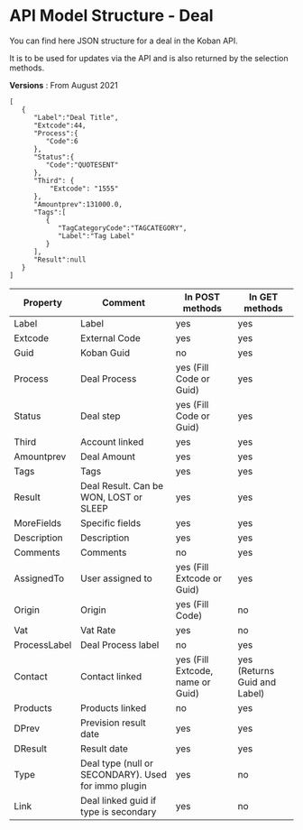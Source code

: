 # API Model Structure - Deal

You can find here JSON structure for a deal in the Koban API.

It is to be used for updates via the API and is also returned by the selection methods.

**Versions** : From August 2021

```
[
   {
      "Label":"Deal Title",
      "Extcode":44,
      "Process":{
         "Code":6
      },
      "Status":{
         "Code":"QUOTESENT"
      },
      "Third": {
          "Extcode": "1555"
      },
      "Amountprev":131000.0,
      "Tags":[
         {
            "TagCategoryCode":"TAGCATEGORY",
            "Label":"Tag Label"
         }
      ],
      "Result":null
   }
]
```

| Property     | Comment                                             | In POST methods                  | In GET methods               |
| ------------ | --------------------------------------------------- | -------------------------------- | ---------------------------- |
| Label        | Label                                               | yes                              | yes                          |
| Extcode      | External Code                                       | yes                              | yes                          |
| Guid         | Koban Guid                                          | no                               | yes                          |
| Process      | Deal Process                                        | yes (Fill Code or Guid)          | yes                          |
| Status       | Deal step                                           | yes (Fill Code or Guid)          | yes                          |
| Third        | Account linked                                      | yes                              | yes                          |
| Amountprev   | Deal Amount                                         | yes                              | yes                          |
| Tags         | Tags                                                | yes                              | yes                          |
| Result       | Deal Result. Can be WON, LOST or SLEEP              | yes                              | yes                          |
| MoreFields   | Specific fields                                     | yes                              | yes                          |
| Description  | Description                                         | yes                              | yes                          |
| Comments     | Comments                                            | no                               | yes                          |
| AssignedTo   | User assigned to                                    | yes (Fill Extcode or Guid)       | yes                          |
| Origin       | Origin                                              | yes (Fill Code)                  | no                           |
| Vat          | Vat Rate                                            | yes                              | no                           |
| ProcessLabel | Deal Process label                                  | no                               | yes                          |
| Contact      | Contact linked                                      | yes (Fill Extcode, name or Guid) | yes (Returns Guid and Label) |
| Products     | Products linked                                     | no                               | yes                          |
| DPrev        | Prevision result date                               | yes                              | yes                          |
| DResult      | Result date                                         | yes                              | yes                          |
| Type         | Deal type (null or SECONDARY). Used for immo plugin | yes                              | no                           |
| Link         | Deal linked guid if type is secondary               | yes                              | no                           |
